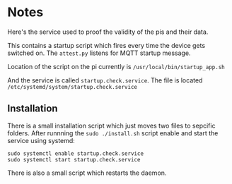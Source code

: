 # Notes
Here's the service used to proof the validity of the pis and their data.

This contains a startup script which fires every time the device gets switched on. The `attest.py` listens for MQTT startup message.

Location of the script on the pi currently is `/usr/local/bin/startup_app.sh`

And the service is called `startup.check.service`. The file is located `/etc/systemd/system/startup.check.service`

## Installation

There is a small installation script which just moves two files to sepcific folders. After runnning the `sudo ./install.sh` script enable and start the service using systemd: 

```
sudo systemctl enable startup.check.service
sudo systemctl start startup.check.service
```

There is also a small script which restarts the daemon.
